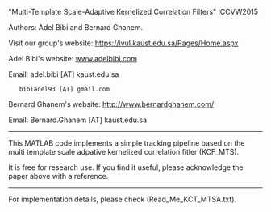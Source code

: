 "Multi-Template Scale-Adaptive Kernelized Correlation Filters" ICCVW2015

Authors: Adel Bibi and Bernard Ghanem.

Visit our group's website:
https://ivul.kaust.edu.sa/Pages/Home.aspx

Adel Bibi's website:
www.adelbibi.com

Email: 
       adel.bibi [AT] kaust.edu.sa

       bibiadel93 [AT] gmail.com


Bernard Ghanem's website:
http://www.bernardghanem.com/

Email: Bernard.Ghanem [AT] kaust.edu.sa 

**************************************************
This MATLAB code implements a simple tracking pipeline based on the multi template scale
adpative kernelized correlation fitler (KCF_MTS).

It is free for research use. If you find it useful, please acknowledge the paper
above with a reference.

**************************************************
For implementation details, please check (Read_Me_KCT_MTSA.txt).
